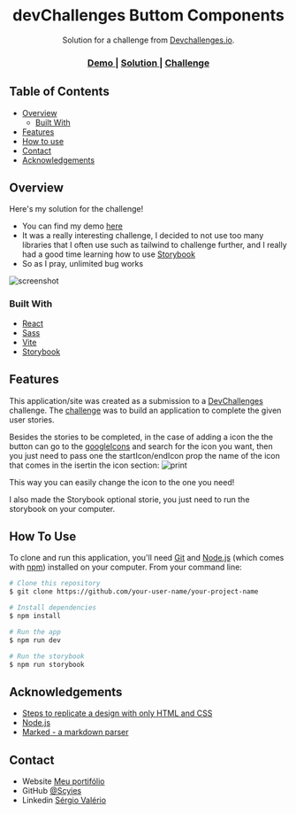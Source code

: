 <!-- Please update value in the {}  -->

<h1 align="center">devChallenges Buttom Components</h1>

<div align="center">
   Solution for a challenge from  <a href="http://devchallenges.io" target="_blank">Devchallenges.io</a>.
</div>

<div align="center">
  <h3>
    <a href="https://devchallenges-button-one.vercel.app/">
      Demo
    </a>
    <span> | </span>
    <a href="https://github.com/Scyies/devchallenges-Button-Component">
      Solution
    </a>
    <span> | </span>
    <a href="https://devchallenges.io/challenges/ohgVTyJCbm5OZyTB2gNY">
      Challenge
    </a>
  </h3>
</div>

<!-- TABLE OF CONTENTS -->

## Table of Contents

- [Overview](#overview)
  - [Built With](#built-with)
- [Features](#features)
- [How to use](#how-to-use)
- [Contact](#contact)
- [Acknowledgements](#acknowledgements)

<!-- OVERVIEW -->

## Overview

Here's my solution for the challenge!

- You can find my demo [here](https://devchallenges-button-one.vercel.app/)
- It was a really interesting challenge, I decided to not use too many libraries that I often use such as tailwind to challenge further, and I really had a good time learning how to use [Storybook](https://storybook.js.org/)
- So as I pray, unlimited bug works

![screenshot](https://i.imgur.com/oIAgl2W.png)

### Built With

<!-- This section should list any major frameworks that you built your project using. Here are a few examples.-->

- [React](https://reactjs.org/)
- [Sass](https://sass-lang.com/)
- [Vite](https://vitejs.dev/)
- [Storybook](https://storybook.js.org/)

## Features

<!-- List the features of your application or follow the template. Don't share the figma file here :) -->

This application/site was created as a submission to a [DevChallenges](https://devchallenges.io/challenges) challenge. The [challenge](https://devchallenges.io/challenges/ohgVTyJCbm5OZyTB2gNY) was to build an application to complete the given user stories.

Besides the stories to be completed, in the case of adding a icon the the button can go to the [googleIcons](https://fonts.google.com/icons) and search for the icon you want, then you just need to pass one the startIcon/endIcon prop the name of the icon that comes in the isertin the icon section:
![print](https://i.imgur.com/HmGCEww.png)

This way you can easily change the icon to the one you need!

I also made the Storybook optional storie, you just need to run the storybook on your computer.

## How To Use

<!-- This is an example, please update according to your application -->

To clone and run this application, you'll need [Git](https://git-scm.com) and [Node.js](https://nodejs.org/en/download/) (which comes with [npm](http://npmjs.com)) installed on your computer. From your command line:

```bash
# Clone this repository
$ git clone https://github.com/your-user-name/your-project-name

# Install dependencies
$ npm install

# Run the app
$ npm run dev

# Run the storybook
$ npm run storybook
```

## Acknowledgements

<!-- This section should list any articles or add-ons/plugins that helps you to complete the project. This is optional but it will help you in the future. For exmpale -->

- [Steps to replicate a design with only HTML and CSS](https://devchallenges-blogs.web.app/how-to-replicate-design/)
- [Node.js](https://nodejs.org/)
- [Marked - a markdown parser](https://github.com/chjj/marked)

## Contact

- Website [Meu portifólio](https://scyies.vercel.app/)
- GitHub [@Scyies](https://github.com/Scyies)
- Linkedin [Sérgio Valério](https://www.linkedin.com/in/sergio-valerio/)
